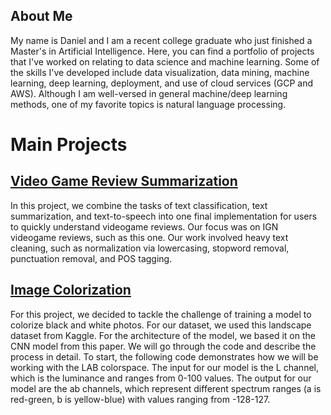 ## About Me
My name is Daniel and I am a recent college graduate who just finished a Master's in Artificial Intelligence. Here, you can find a portfolio of projects that I've worked on relating to data science and machine learning. Some of the skills I've developed include data visualization, data mining, machine learning, deep learning, deployment, and use of cloud services (GCP and AWS). Although I am well-versed in general machine/deep learning methods, one of my favorite topics is natural language processing. 

# Main Projects
## [Video Game Review Summarization](https://github.com/loriylo/video_game__review_NLP)
In this project, we combine the tasks of text classification, text summarization, and text-to-speech into one final implementation for users to quickly understand videogame reviews. Our focus was on IGN videogame reviews, such as this one. Our work involved heavy text cleaning, such as normalization via lowercasing, stopword removal, punctuation removal, and POS tagging.

## [Image Colorization](https://github.com/daniel-m777/image_colorization)
For this project, we decided to tackle the challenge of training a model to colorize black and white photos. For our dataset, we used this landscape dataset from Kaggle. For the architecture of the model, we based it on the CNN model from this paper. We will go through the code and describe the process in detail. To start, the following code demonstrates how we will be working with the LAB colorspace. The input for our model is the L channel, which is the luminance and ranges from 0-100 values. The output for our model are the ab channels, which represent different spectrum ranges (a is red-green, b is yellow-blue) with values ranging from -128-127.
